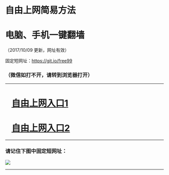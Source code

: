 ﻿# 自由上网简易方法

# 电脑、手机一键翻墙

（2017/10/09 更新，网址有效）

固定短网址：https://git.io/free99

### （微信如打不开，请转到浏览器打开）


***





# &nbsp;&nbsp; <a href="http://ft353427594.fwq-tz-1001.info/fwqtz01.html?t=100900112013 " target="_blank">自由上网入口1</a>
# &nbsp;&nbsp; <a href="http://ft3268127309.fwq-tz-1002.info/fwqtz02.html?t=10090018979 " target="_blank">自由上网入口2</a>
***

### 请记住下图中固定短网址：

<img src="https://s3-us-west-2.amazonaws.com/fwq-1001/yjfq-20170905okok.png" /> 


***

